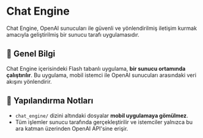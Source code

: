 # Chat Engine

Chat Engine, OpenAI sunucuları ile güvenli ve yönlendirilmiş iletişim kurmak amacıyla geliştirilmiş bir sunucu tarafı uygulamasıdır.

## 📡 Genel Bilgi

Chat Engine içerisindeki Flash tabanlı uygulama, **bir sunucu ortamında çalıştırılır**. Bu uygulama, mobil istemci ile OpenAI sunucuları arasındaki veri akışını yönlendirir.

## 📁 Yapılandırma Notları

- `chat_engine/` dizini altındaki dosyalar **mobil uygulamaya gömülmez**.
- Tüm işlemler sunucu tarafında gerçekleştirilir ve istemciler yalnızca bu ara katman üzerinden OpenAI API'sine erişir.
